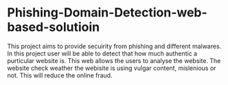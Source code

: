# Phishing-Domain-Detection-web-based-solutioin
This project aims to provide secuirity from phishing and different malwares. In this project user will be able to detect that how much authentic a purticular website is. This web allows the users to analyse the website. The website check weather the webisite is using vulgar content, mislenious   or not. This will reduce the online fraud.
